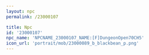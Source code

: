 ```yaml
---
layout: npc
permalink: /23000107

title: Npc
id: '23000107'
npc_name: 'NPCNAME_23000107_NAME:[F]DungeonOpen70CH5'
icon_url: 'portrait/mob/23000089_b_blackbean_p.png'
---
```

